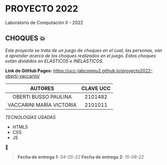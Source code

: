 # PROYECTO 2022
Laboratorio de Computación II - 2022

## CHOQUES :boom:

_Este proyecto se trata de un juego de choques en el cual, las personas, van a aprender acerca de los choques realizados en el juego. Estos choques están divididos en ELÁSTICOS e INELÁSTICOS._

**Link de GitHub Pages:** https://ucc-labcompu2.github.io/proyecto2022-oberti-vaccarini/

| **AUTORES**              | **CLAVE UCC** |
|:------------------------:|:-------------:|
| OBERTI BUSSO PAULINA     |    2101482    |
| VACCARINI MARÍA VICTORIA |    2101011    |

 _TECNOLOGÍAS USADAS_
 
* HTML5
* CSS
* JS

:calendar:
>**Fecha de entrega 1:** _04-05-22_
>**Fecha de entrega 2:** _15-06-22_
